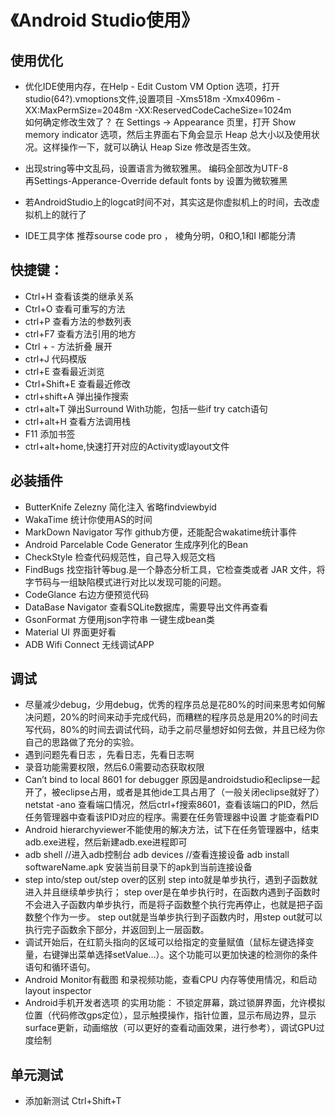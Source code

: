# 《Android Studio使用》

## 使用优化
- 优化IDE使用内存，在Help - Edit Custom VM Option 选项，打开studio(64?).vmoptions文件,设置项目
-Xms518m
-Xmx4096m
-XX:MaxPermSize=2048m
-XX:ReservedCodeCacheSize=1024m
<br>如何确定修改生效了？
在 Settings -> Appearance 页里，打开 Show memory indicator 选项，然后主界面右下角会显示 Heap 总大小以及使用状况。这样操作一下，就可以确认 Heap Size 修改是否生效。

- 出现string等中文乱码，设置语言为微软雅黑。 编码全部改为UTF-8
<br>再Settings-Apperance-Override default fonts by 设置为微软雅黑
- 若AndroidStudio上的logcat时间不对，其实这是你虚拟机上的时间，去改虚拟机上的就行了
- IDE工具字体 推荐sourse code pro ， 棱角分明，0和O,1和I l都能分清

## 快捷键：
- Ctrl+H  查看该类的继承关系
- Ctrl+O  查看可重写的方法
- ctrl+P 查看方法的参数列表
- ctrl+F7 查看方法引用的地方
- Ctrl + -  方法折叠 展开
- ctrl+J 代码模版
- ctrl+E 查看最近浏览
- Ctrl+Shift+E 查看最近修改
- ctrl+shift+A 弹出操作搜索
- ctrl+alt+T 弹出Surround With功能，包括一些if try catch语句
-  ctrl+alt+H 查看方法调用栈
- F11 添加书签
- ctrl+alt+home,快速打开对应的Activity或layout文件

## 必装插件
- ButterKnife Zelezny   简化注入  省略findviewbyid
- WakaTime  统计你使用AS的时间
- MarkDown Navigator  写作 github方便，还能配合wakatime统计事件
- Android Parcelable Code Generator  生成序列化的Bean
- CheckStyle 检查代码规范性，自己导入规范文档
- FindBugs 找空指针等bug.是一个静态分析工具，它检查类或者 JAR 文件，将字节码与一组缺陷模式进行对比以发现可能的问题。
- CodeGlance 右边方便预览代码
- DataBase Navigator 查看SQLite数据库，需要导出文件再查看
- GsonFormat 方便用json字符串 一键生成bean类
- Material UI 界面更好看
- ADB Wifi Connect 无线调试APP

## 调试
- 尽量减少debug，少用debug，优秀的程序员总是花80%的时间来思考如何解决问题，20%的时间来动手完成代码，而糟糕的程序员总是用20%的时间去写代码，80%的时间去调试代码，动手之前尽量想好如何去做，并且已经为你自己的思路做了充分的实验。
-  遇到问题先看日志 ，先看日志，先看日志啊
-   录音功能需要权限，然后6.0需要动态获取权限
- Can’t bind to local 8601 for debugger
  原因是androidstudio和eclipse一起开了，被eclipse占用，或者是其他ide工具占用了（一般关闭eclipse就好了）
  netstat -ano 查看端口情况，然后ctrl+f搜索8601，查看该端口的PID，然后任务管理器中查看该PID对应的程序。需要在任务管理器中设置 才能查看PID
- Android hierarchyviewer不能使用的解决方法，试下在任务管理器中，结束adb.exe进程，然后新建adb.exe进程即可
- adb shell //进入adb控制台
  adb devices //查看连接设备
  adb install softwareName.apk 安装当前目录下的apk到当前连接设备
- step into/step out/step over的区别
  step into就是单步执行，遇到子函数就进入并且继续单步执行；
  step over是在单步执行时，在函数内遇到子函数时不会进入子函数内单步执行，而是将子函数整个执行完再停止，也就是把子函数整个作为一步。
  step out就是当单步执行到子函数内时，用step out就可以执行完子函数余下部分，并返回到上一层函数。
- 调试开始后，在红箭头指向的区域可以给指定的变量赋值（鼠标左键选择变量，右键弹出菜单选择setValue…）。这个功能可以更加快速的检测你的条件语句和循环语句。
- Android Monitor有截图 和录视频功能，查看CPU 内存等使用情况，和启动layout inspector
- Android手机开发者选项 的实用功能： 不锁定屏幕，跳过锁屏界面，允许模拟位置（代码修改gps定位），显示触摸操作，指针位置，显示布局边界，显示surface更新，动画缩放（可以更好的查看动画效果，进行参考），调试GPU过度绘制

## 单元测试
- 添加新测试 Ctrl+Shift+T
